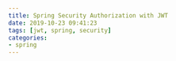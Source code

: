 ```yaml
---
title: Spring Security Authorization with JWT
date: 2019-10-23 09:41:23
tags: [jwt, spring, security]
categories:
- spring
---
```

